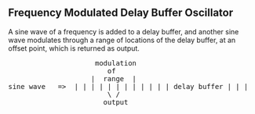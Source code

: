 <h2>Frequency Modulated Delay Buffer Oscillator</h2>
A sine wave of a frequency is added to a delay buffer, and another sine wave modulates through 
a range of locations of the delay buffer, at an offset point, which is returned as output.
<pre>
                     modulation
                        of
                    |  range  |
sine wave   =>  | | | | | | | | | | | | delay buffer | | |
                        \ /
                       output
</pre>
